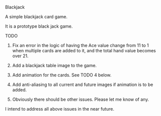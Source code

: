 Blackjack

A simple blackjack card game.

It is a prototype black jack game.

TODO

1. Fix an error in the logic of having the Ace value change from 11 to 1 when multiple cards are added to it, 
and the total hand value becomes over 21.

2. Add a blackjack table image to the game.

3. Add animation for the cards. See TODO 4 below.

4. Add anti-aliasing to all current and future images if animation is to be added.

5. Obviously there should be other issues. Please let me know of any. 

I intend to address all above issues in the near future.
